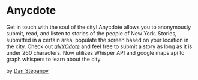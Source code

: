 # Anycdote

Get in touch with the soul of the city! Anycdote allows you to anonymously submit, read, and listen to stories of the people of New York. Stories, submitted in a certain area, populate the screen based on your location in the city. Check out [*aNYCdote*](http://www.anycdote.org) and feel free to submit a story as long as it is under 260 characters.
Now utilizes Whisper API and google maps api to graph whispers to learn about the city. 

by [Dan Stepanov](http://github.com/danstepanov)
